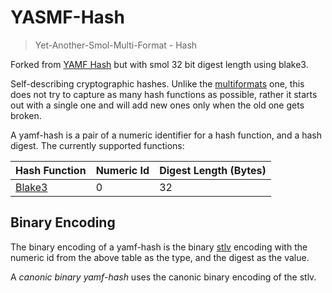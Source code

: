 # YASMF-Hash

> Yet-Another-Smol-Multi-Format - Hash

Forked from [YAMF Hash](https://github.com/AljoschaMeyer/yamf-hash) but with smol 32 bit digest length using blake3.

Self-describing cryptographic hashes. Unlike the [multiformats](https://github.com/multiformats/multihash) one, this does not try to capture as many hash functions as possible, rather it starts out with a single one and will add new ones only when the old one gets broken.

A yamf-hash is a pair of a numeric identifier for a hash function, and a hash digest. The currently supported functions:

| Hash Function                                  | Numeric Id | Digest Length (Bytes) |
|------------------------------------------------|------------|-----------------------|
| [Blake3](https://github.com/BLAKE3-team/BLAKE3/) | 0          | 32                    |

## Binary Encoding

The binary encoding of a yamf-hash is the binary [stlv](https://github.com/AljoschaMeyer/stlv) encoding with the numeric id from the above table as the type, and the digest as the value.

A *canonic binary yamf-hash* uses the canonic binary encoding of the stlv.
